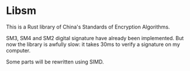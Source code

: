 # Libsm

This is a Rust library of China's Standards of Encryption Algorithms.

SM3, SM4 and SM2 digital signature have already been implemented. But now the library is awfully slow: it takes 30ms to
verify a signature on my computer.

Some parts will be rewritten using SIMD.

